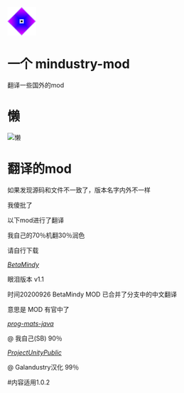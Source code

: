 ![Logo](icon-small.png)
# 一个 mindustry-mod
翻译一些国外的mod
# 懒
![懒](http://zidian.shufaai.com/uploads/zidian/xingshu/1_092412460S052.jpg)
# 翻译的mod
如果发现源码和文件不一致了，版本名字内外不一样

我傻批了

以下mod进行了翻译

我自己的70％机翻30％润色

请自行下载

_[BetaMindy](https://github.com/sk7725/BetaMindy)_

眼泪版本 v1.1

时间20200926 BetaMindy MOD 已合并了分支中的中文翻译 

意思是 MOD 有官中了

_[prog-mats-java](https://github.com/meepoffaith/prog-mats-java)_

@ 我自己(SB) 90％

_[ProjectUnityPublic](https://github.com/avantteam/projectunitypublic)_

@ Galandustry汉化 99％

#内容适用1.0.2

 
 
